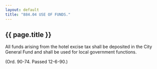 ```yaml
---
layout: default 
title: "884.04 USE OF FUNDS."
---
```


{{ page.title }}
----------------

All funds arising from the hotel excise tax shall be deposited in the
City General Fund and shall be used for local government functions.

(Ord. 90-74. Passed 12-6-90.)
